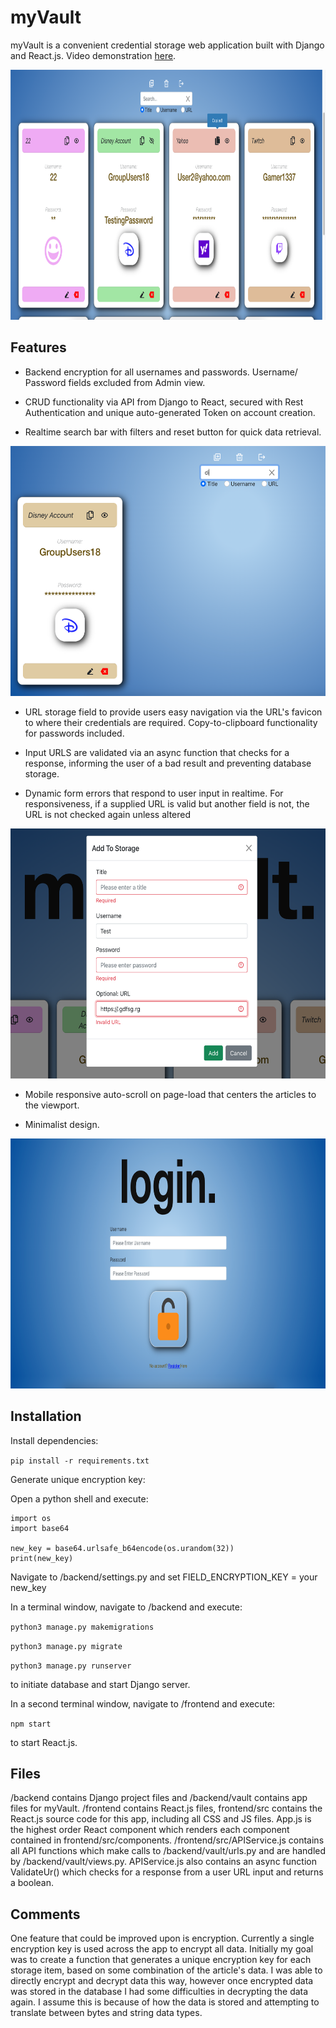 # myVault

myVault is a convenient credential storage web application built with Django and React.js. Video demonstration [here](https://youtu.be/R0eoPqPGfpM).

<img src="screenshots/Home.png" height="400">

## Features

- Backend encryption for all usernames and passwords. Username/ Password fields excluded from Admin view.

- CRUD functionality via API from Django to React, secured with Rest Authentication and unique auto-generated Token on account creation.

- Realtime search bar with filters and reset button for quick data retrieval.

<img src="screenshots/Search.png" height="400">

- URL storage field to provide users easy navigation via the URL's favicon to where their credentials are required. Copy-to-clipboard functionality for passwords included.

- Input URLS are validated via an async function that checks for a response, informing the user of a bad result and preventing database storage.

- Dynamic form errors that respond to user input in realtime. For responsiveness, if a supplied URL is valid but another field is not, the URL is not checked again unless altered

<img src="screenshots/Errors.png" height="400">

- Mobile responsive auto-scroll on page-load that centers the articles to the viewport.

- Minimalist design.

<img src="screenshots/Login.png" height="400">

## Installation

Install dependencies:

`pip install -r requirements.txt`

Generate unique encryption key:

Open a python shell and execute:

```
import os
import base64

new_key = base64.urlsafe_b64encode(os.urandom(32))
print(new_key)
```

Navigate to /backend/settings.py and set FIELD_ENCRYPTION_KEY = your new_key

In a terminal window, navigate to /backend and execute:

`python3 manage.py makemigrations`

`python3 manage.py migrate`

`python3 manage.py runserver`

to initiate database and start Django server.

In a second terminal window, navigate to /frontend and execute:

`npm start`

to start React.js.

## Files

/backend contains Django project files and /backend/vault contains app files for myVault. /frontend contains React.js files, frontend/src contains the React.js source code for this app, including all CSS and JS files. App.js is the highest order React component which renders each component contained in frontend/src/components. /frontend/src/APIService.js contains all API functions which make calls to /backend/vault/urls.py and are handled by /backend/vault/views.py. APIService.js also contains an async function ValidateUr() which checks for a response from a user URL input and returns a boolean.

## Comments

One feature that could be improved upon is encryption. Currently a single encryption key is used across the app to encrypt all data. Initially my goal was to create a function that generates a unique encryption key for each storage item, based on some combination of the article's data. I was able to directly encrypt and decrypt data this way, however once encrypted data was stored in the database I had some difficulties in decrypting the data again. I assume this is because of how the data is stored and attempting to translate between bytes and string data types.
